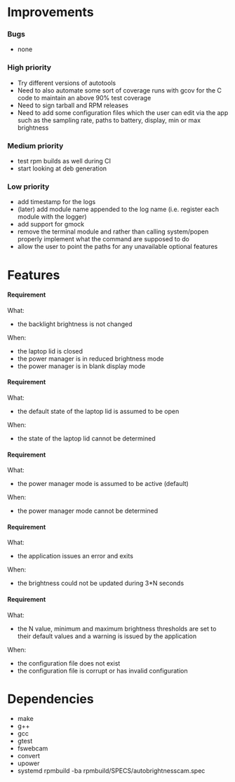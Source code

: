 # Improvements

### Bugs

- none

### High priority

- Try different versions of autotools
- Need to also automate some sort of coverage runs with gcov for the C code to
  maintain an above 90% test coverage
- Need to sign tarball and RPM releases
- Need to add some configuration files which the user can edit via the app such
  as the sampling rate, paths to battery, display, min or max brightness

### Medium priority

- test rpm builds as well during CI
- start looking at deb generation

### Low priority

- add timestamp for the logs
- (later) add module name appended to the log name (i.e. register each module
  with the logger)
- add support for gmock
- remove the terminal module and rather than calling system/popen properly
  implement what the command are supposed to do
- allow the user to point the paths for any unavailable optional features

# Features

#### Requirement

What:
- the backlight brightness is not changed

When:
- the laptop lid is closed
- the power manager is in reduced brightness mode
- the power manager is in blank display mode

#### Requirement

What:
- the default state of the laptop lid is assumed to be open

When:
- the state of the laptop lid cannot be determined

#### Requirement

What:
- the power manager mode is assumed to be active (default)

When:
- the power manager mode cannot be determined

#### Requirement

What:
- the application issues an error and exits

When:
- the brightness could not be updated during 3\*N seconds

#### Requirement

What:
- the N value, minimum and maximum brightness thresholds are set to their
  default values and a warning is issued by the application

When:
- the configuration file does not exist
- the configuration file is corrupt or has invalid configuration

# Dependencies

- make
- g++
- gcc
- gtest
- fswebcam
- convert
- upower
- systemd
rpmbuild -ba rpmbuild/SPECS/autobrightnesscam.spec
